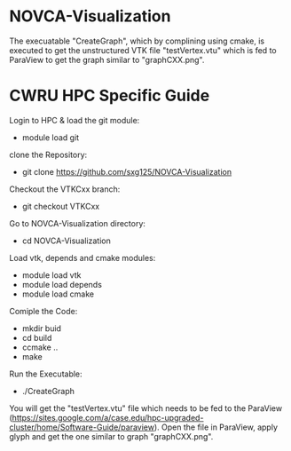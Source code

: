 # NOVCA-Visualization

The execuatable "CreateGraph", which by complining using cmake, is executed to get the unstructured VTK file "testVertex.vtu" which is fed to ParaView to get the graph similar to "graphCXX.png".

# CWRU HPC Specific Guide
Login to HPC & load the git module:
* module load git

clone the Repository:
* git clone https://github.com/sxg125/NOVCA-Visualization

Checkout the VTKCxx branch:
* git checkout VTKCxx

Go to NOVCA-Visualization directory:
* cd NOVCA-Visualization

Load vtk, depends and cmake modules:
* module load vtk
* module load depends
* module load cmake

Comiple the Code:
* mkdir buid
* cd build
* ccmake ..
* make

Run the Executable:
* ./CreateGraph

You will get the "testVertex.vtu" file which needs to be fed to the ParaView (https://sites.google.com/a/case.edu/hpc-upgraded-cluster/home/Software-Guide/paraview). Open the file in ParaView, apply glyph and get the one similar to graph "graphCXX.png".
